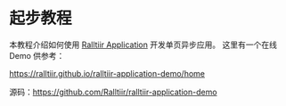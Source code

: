 # 起步教程

本教程介绍如何使用 [Ralltiir Application][rt-app] 开发单页异步应用。
这里有一个在线 Demo 供参考：

<https://ralltiir.github.io/ralltiir-application-demo/home>

源码：<https://github.com/Ralltiir/ralltiir-application-demo>

[rt-app]: https://github.com/Ralltiir/ralltiir-application
